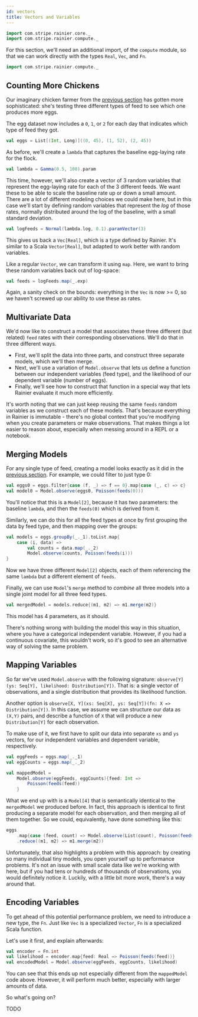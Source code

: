 ```yaml
---
id: vectors
title: Vectors and Variables
---
```


```scala mdoc:invisible
import com.stripe.rainier.core._
import com.stripe.rainier.compute._
```

For this section, we'll need an additional import, of the `compute` module, so that we can work directly with the types `Real`, `Vec`, and `Fn`.

```scala
import com.stripe.rainier.compute._
```

## Counting More Chickens

Our imaginary chicken farmer from the [previous section](likelihoods.md) has gotten more sophisticated: she's testing three different types of feed to see which one produces more eggs.

The egg dataset now includes a `0`, `1`, or `2` for each day that indicates which type of feed they got.

```scala mdoc:silent
val eggs = List[(Int, Long)]((0, 45), (1, 52), (2, 45))
```

As before, we'll create a `lambda` that captures the baseline egg-laying rate for the flock.

```scala mdoc:to-string
val lambda = Gamma(0.5, 100).param
```

This time, however, we'll also create a vector of 3 random variables that represent the egg-laying rate for each of the 3 different feeds. We want these to be able to scale the baseline rate up or down a small amount. There are a lot of different modeling choices we could make here, but in this case we'll start by defining random variables that represent the _log_ of those rates, normally distributed around the log of the baseline, with a small standard deviation.

```scala mdoc:to-string
val logFeeds = Normal(lambda.log, 0.1).paramVector(3)
```

This gives us back a `Vec[Real]`, which is a type defined by Rainier. It's similar to a Scala `Vector[Real]`, but adapted to work better with random variables.

Like a regular `Vector`, we can transform it using `map`. Here, we want to bring these random variables back out of log-space:

```scala mdoc:to-string
val feeds = logFeeds.map(_.exp)
```

Again, a sanity check on the bounds: everything in the `Vec` is now >= 0, so we haven't screwed up our ability to use these as rates.

## Multivariate Data

We'd now like to construct a model that associates these three different (but related) `feed` rates with their corresponding observations. We'll do that in three different ways.

* First, we'll split the data into three parts, and construct three separate models, which we'll then merge.
* Next, we'll use a variation of `Model.observe` that lets us define a function between our independent variables (feed type), and the likelihood of our dependent variable (number of eggs).
* Finally, we'll see how to construct that function in a special way that lets Rainier evaluate it much more efficiently.

It's worth noting that we can just keep reusing the same `feeds` random variables as we construct each of these models. That's because everything in Rainier is immutable - there's no global context that you're modifying when you create parameters or make observations. That makes things a lot easier to reason about, especially when messing around in a REPL or a notebook.

## Merging Models

For any single type of feed, creating a model looks exactly as it did in the [previous section](likelihoods.md). For example, we could filter to just type 0:

```scala mdoc:to-string
val eggs0 = eggs.filter{case (f, _) => f == 0}.map{case (_, c) => c}
val model0 = Model.observe(eggs0, Poisson(feeds(0)))
```

You'll notice that this is a `Model[2]`, because it has two parameters: the baseline `lambda`, and then the `feeds(0)` which is derived from it.

Similarly, we can do this for all the feed types at once by first grouping the data by feed type, and then mapping over the groups:

```scala mdoc:to-string
val models = eggs.groupBy(_._1).toList.map{
    case (i, data) =>
        val counts = data.map(_._2)
        Model.observe(counts, Poisson(feeds(i)))
}
```

Now we have three different `Model[2]` objects, each of them referencing the same `lambda` but a different element of `feeds`.

Finally, we can use `Model`'s `merge` method to _combine_ all three models into a single joint model for all three feed types.

```scala mdoc:to-string
val mergedModel = models.reduce{(m1, m2) => m1.merge(m2)}
```

This model has 4 parameters, as it should.

There's nothing wrong with building the model this way in this situation, where you have a categorical independent variable. However, if you had a continuous covariate, this wouldn't work, so it's good to see an alternative way of solving the same problem.

## Mapping Variables

So far we've used `Model.observe` with the following signature: `observe[Y](ys: Seq[Y], likelihood: Distribution[Y])`. That is: a single vector of observations, and a single distribution that provides its likelihood function.

Another option is `observe[X, Y](xs: Seq[X], ys: Seq[Y])(fn: X => Distribution[Y])`. In this case, we assume we can structure our data as `(X,Y)` pairs, and describe a function of `X` that will produce a new `Distribution[Y]` for each observation.

To make use of it, we first have to split our data into separate `xs` and `ys` vectors, for our independent variables and dependent variable, respectively.

```scala mdoc:to-string
val eggFeeds = eggs.map(_._1)
val eggCounts = eggs.map(_._2)

val mappedModel =
    Model.observe(eggFeeds, eggCounts){feed: Int =>
        Poisson(feeds(feed))
    }
```

What we end up with is a `Model[4]` that is semantically identical to the `mergedModel` we produced before. In fact, this approach is identical to first producing a separate model for each observation, and then merging all of them together. So we could, equivalently, have done something like this:

```scala
eggs
    .map{case (feed, count) => Model.observe(List(count), Poisson(feeds(feed)))}
    .reduce((m1, m2) => m1.merge(m2))
```

Unfortunately, that also highlights a problem with this approach: by creating so many individual tiny models, you open yourself up to performance problems. It's not an issue with small scale data like we're working with here, but if you had tens or hundreds of thousands of observations, you would definitely notice it. Luckily, with a little bit more work, there's a way around that.

## Encoding Variables

To get ahead of this potential performance problem, we need to introduce a new type, the `Fn`. Just like `Vec` is a specialized `Vector`, `Fn` is a specialized Scala function.

Let's use it first, and explain afterwards:

```scala mdoc:to-string
val encoder = Fn.int
val likelihood = encoder.map{feed: Real => Poisson(feeds(feed))}
val encodedModel = Model.observe(eggFeeds, eggCounts, likelihood)
```

You can see that this ends up not especially different from the `mappedModel` code above. However, it will perform much better, especially with larger amounts of data.

So what's going on?

TODO